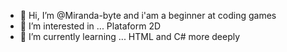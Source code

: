 - 👋 Hi, I’m @Miranda-byte and i'am a beginner at coding games
- 👀 I’m interested in ... Plataform 2D
- 🌱 I’m currently learning ... HTML and C# more deeply



